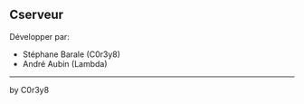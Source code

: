 Cserveur
-----------------------

Développer par:
- Stéphane Barale (C0r3y8)
- André Aubin (Lambda)

-----------------------
by C0r3y8
